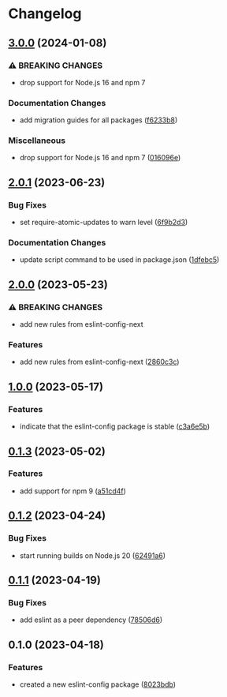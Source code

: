 # Changelog

## [3.0.0](https://github.com/Financial-Times/dotcom-reliability-kit/compare/eslint-config-v2.0.1...eslint-config-v3.0.0) (2024-01-08)


### ⚠ BREAKING CHANGES

* drop support for Node.js 16 and npm 7

### Documentation Changes

* add migration guides for all packages ([f6233b8](https://github.com/Financial-Times/dotcom-reliability-kit/commit/f6233b8ac802a32cad321e43b63420fe6fd979c0))


### Miscellaneous

* drop support for Node.js 16 and npm 7 ([016096e](https://github.com/Financial-Times/dotcom-reliability-kit/commit/016096eab022fa426159ec649a4e32c24eedd568))

## [2.0.1](https://github.com/Financial-Times/dotcom-reliability-kit/compare/eslint-config-v2.0.0...eslint-config-v2.0.1) (2023-06-23)


### Bug Fixes

* set require-atomic-updates to warn level ([6f9b2d3](https://github.com/Financial-Times/dotcom-reliability-kit/commit/6f9b2d3bd27c7e9ef941fa9707d2d9436e7634b6))


### Documentation Changes

* update script command to be used in package.json ([1dfebc5](https://github.com/Financial-Times/dotcom-reliability-kit/commit/1dfebc5150bb003a0f1255d187e2ffc58687be9f))

## [2.0.0](https://github.com/Financial-Times/dotcom-reliability-kit/compare/eslint-config-v1.0.0...eslint-config-v2.0.0) (2023-05-23)


### ⚠ BREAKING CHANGES

* add new rules from eslint-config-next

### Features

* add new rules from eslint-config-next ([2860c3c](https://github.com/Financial-Times/dotcom-reliability-kit/commit/2860c3cb82cdeef1bfe09f48389696e8a6f6afbc))

## [1.0.0](https://github.com/Financial-Times/dotcom-reliability-kit/compare/eslint-config-v0.1.3...eslint-config-v1.0.0) (2023-05-17)


### Features

* indicate that the eslint-config package is stable ([c3a6e5b](https://github.com/Financial-Times/dotcom-reliability-kit/commit/c3a6e5b1450fbfaba321a20deb435abce6366b6d))

## [0.1.3](https://github.com/Financial-Times/dotcom-reliability-kit/compare/eslint-config-v0.1.2...eslint-config-v0.1.3) (2023-05-02)


### Features

* add support for npm 9 ([a51cd4f](https://github.com/Financial-Times/dotcom-reliability-kit/commit/a51cd4fa717c4ec8b5057be694dc99d5459df7db))

## [0.1.2](https://github.com/Financial-Times/dotcom-reliability-kit/compare/eslint-config-v0.1.1...eslint-config-v0.1.2) (2023-04-24)


### Bug Fixes

* start running builds on Node.js 20 ([62491a6](https://github.com/Financial-Times/dotcom-reliability-kit/commit/62491a60b07dfd044a90bb4adeece33c6be00c20))

## [0.1.1](https://github.com/Financial-Times/dotcom-reliability-kit/compare/eslint-config-v0.1.0...eslint-config-v0.1.1) (2023-04-19)


### Bug Fixes

* add eslint as a peer dependency ([78506d6](https://github.com/Financial-Times/dotcom-reliability-kit/commit/78506d6443c1def808dd8ca905efcc37eef65345))

## 0.1.0 (2023-04-18)


### Features

* created a new eslint-config package ([8023bdb](https://github.com/Financial-Times/dotcom-reliability-kit/commit/8023bdbd18dd929cccb6fc109269707e64f95c54))
